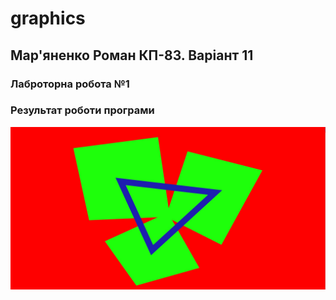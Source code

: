 # graphics

## Мар'яненко Роман КП-83. Варіант 11

### Лаброторна робота №1 

### Результат роботи програми 
![lab1](lab1/lab1.jpg)

